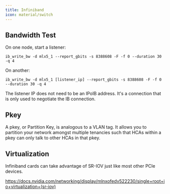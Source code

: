 ```yaml
---
title: Infiniband
icon: material/switch
---
```


Bandwidth Test
--------------

On one node, start a listener:

```
ib_write_bw -d mlx5_1 --report_gbits -s 8388608 -F -f 0 --duration 30 -q 4
```

On another:

```
ib_write_bw -d mlx5_1 [listener_ip] --report_gbits -s 8388608 -F -f 0 --duration 30 -q 4
```

The listener IP does not need to be an IPoIB address. It's a connection that is only used to
negotiate the IB connection.

Pkey
----

A pkey, or Partition Key, is analogous to a VLAN tag. It allows you to partition your network amongst multiple tenancies such that HCAs within a pkey can only talk to other HCAs in that pkey.

Virtualization
---------------

Infiniband cards can take advantage of SR-IOV just like most other PCIe devices.

https://docs.nvidia.com/networking/display/mlnxofedv522230/single+root+io+virtualization+(sr-iov)